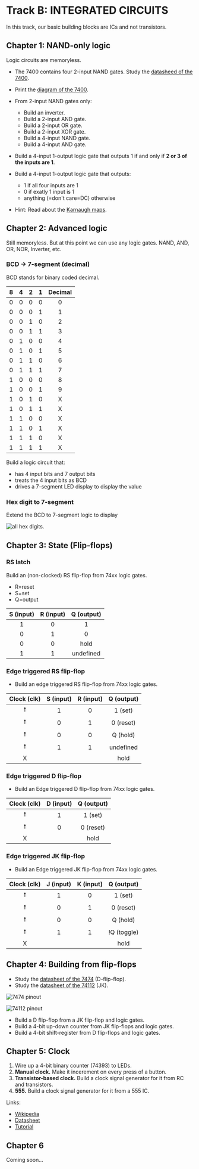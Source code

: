 # Track B: INTEGRATED CIRCUITS

In this track, our basic building blocks are ICs and not transistors.

## Chapter 1: NAND-only logic

Logic circuits are memoryless.

* The 7400 contains four 2-input NAND gates. Study the [datasheed of the 7400](https://www.ti.com/lit/ds/symlink/sn7400.pdf).
* Print the [diagram of the 7400](https://commons.wikimedia.org/wiki/File:7400_Quad_2-input_NAND_Gates.PNG).
* From 2-input NAND gates only:
   * Build an inverter.
   * Build a 2-input AND gate.
   * Build a 2-input OR gate.
   * Build a 2-input XOR gate.
   * Build a 4-input NAND gate.
   * Build a 4-input AND gate.

* Build a 4-input 1-output logic gate that outputs 1 if and only if **2 or 3 of the inputs are 1**.
* Build a 4-input 1-output logic gate that outputs:
   * 1 if all four inputs are 1
   * 0 if exatly 1 input is 1
   * anything (=don't care=DC) otherwise

* Hint: Read about the [Karnaugh maps](https://en.wikipedia.org/wiki/Karnaugh_map).

## Chapter 2: Advanced logic

Still memoryless. But at this point we can use any logic gates.
NAND, AND, OR, NOR, Inverter, etc.

### BCD -> 7-segment (decimal)

BCD stands for binary coded decimal.

| 8 | 4 | 2 | 1 | Decimal |
|:-:|:-:|:-:|:-:|:-------:|
| 0 | 0 | 0 | 0 |  0      |
| 0 | 0 | 0 | 1 |  1      |
| 0 | 0 | 1 | 0 |  2      |
| 0 | 0 | 1 | 1 |  3      |
| 0 | 1 | 0 | 0 |  4      |
| 0 | 1 | 0 | 1 |  5      |
| 0 | 1 | 1 | 0 |  6      |
| 0 | 1 | 1 | 1 |  7      |
| 1 | 0 | 0 | 0 |  8      |
| 1 | 0 | 0 | 1 |  9      |
| 1 | 0 | 1 | 0 |  X      |
| 1 | 0 | 1 | 1 |  X      |
| 1 | 1 | 0 | 0 |  X      |
| 1 | 1 | 0 | 1 |  X      |
| 1 | 1 | 1 | 0 |  X      |
| 1 | 1 | 1 | 1 |  X      |

Build a logic circuit that:

* has 4 input bits and 7 output bits
* treats the 4 input bits as BCD
* drives a 7-segment LED display to display the value

### Hex digit to 7-segment

Extend the BCD to 7-segment logic to display

![all hex digits](hex7segment.png).

## Chapter 3: State (Flip-flops)

### RS latch

Build an (non-clocked) RS flip-flop from 74xx logic gates.
*  R=reset
*  S=set
*  Q=output

| S (input) | R (input) | Q (output) |
|:---------:|:---------:|:----------:|
| 1         | 0         | 1          |
| 0         | 1         | 0          |
| 0         | 0         | hold       |
| 1         | 1         | undefined  |


### Edge triggered RS flip-flop

* Build an edge triggered RS flip-flop from 74xx logic gates.

| Clock (clk) | S (input) | R (input) | Q (output) |
|:-----------:|:---------:|:---------:|:----------:|
| 🠕           | 1         | 0         | 1 (set)    |
| 🠕           | 0         | 1         | 0 (reset)  |
| 🠕           | 0         | 0         | Q (hold)   |
| 🠕           | 1         | 1         | undefined  |
| X           |           |           | hold       |

### Edge triggered D flip-flop

* Build an Edge triggered D flip-flop from 74xx logic gates.

| Clock (clk) | D (input) | Q (output) |
|:-----------:|:---------:|:----------:|
| 🠕           | 1         | 1 (set)    |
| 🠕           | 0         | 0 (reset)  |
| X           |           | hold       |

### Edge triggered JK flip-flop

* Build an Edge triggered JK flip-flop from 74xx logic gates.

| Clock (clk) | J (input) | K (input) | Q (output) |
|:-----------:|:---------:|:---------:|:----------:|
| 🠕           | 1         | 0         | 1 (set)    |
| 🠕           | 0         | 1         | 0 (reset)  |
| 🠕           | 0         | 0         | Q (hold)   |
| 🠕           | 1         | 1         | !Q (toggle)|
| X           |           |           | hold       |

## Chapter 4: Building from flip-flops

* Study the [datasheet of the 7474](https://www.ti.com/lit/ds/symlink/sn74ls74a.pdf) (D-flip-flop).
* Study the [datasheet of the 74112](ti.com/lit/ds/symlink/sn74s112a.pdf) (JK).

![7474 pinout](7474-pinout.png)

![74112 pinout](74112-pinout.jpg)

* Build a D flip-flop from a JK flip-flop and logic gates.
* Build a 4-bit up-down counter from JK flip-flops and logic gates.
* Build a 4-bit shift-register from D flip-flops and logic gates.

## Chapter 5: Clock

1. Wire up a 4-bit binary counter (74393) to LEDs.
2. **Manual clock.** Make it incerement on every press of a button.
3. **Transistor-based clock.** Build a clock signal generator for it from RC and transistors.
4. **555.** Build a clock signal generator for it from a 555 IC.

Links:

* [Wikipedia](https://en.wikipedia.org/wiki/555_timer_IC)
* [Datasheet](https://www.ti.com/lit/ds/slfs022i/slfs022i.pdf)
* [Tutorial](https://www.electronics-tutorials.ws/waveforms/555_timer.html)

## Chapter 6

Coming soon...
